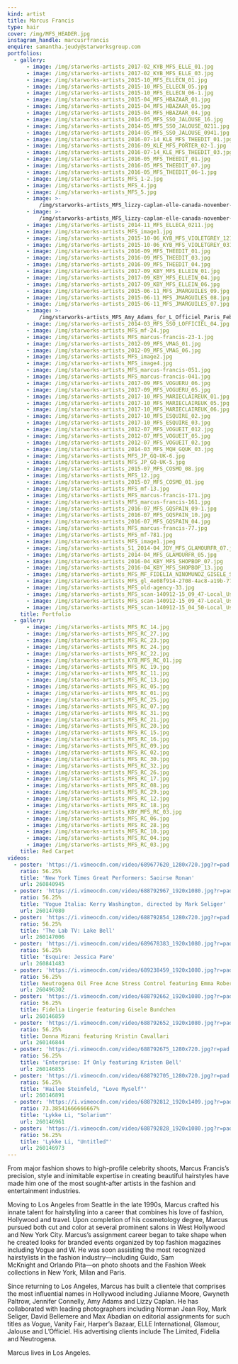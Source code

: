 ```yaml
---
kind: artist
title: Marcus Francis
type: hair
cover: /img/MFS_HEADER.jpg
instagram_handle: marcusrfrancis
enquire: samantha.jeudy@starworksgroup.com
portfolios:
  - gallery:
      - image: /img/starworks-artists_2017-02_KYB_MFS_ELLE_01.jpg
      - image: /img/starworks-artists_2017-02_KYB_MFS_ELLE_03.jpg
      - image: /img/starworks-artists_2015-10_MFS_ELLECN_01.jpg
      - image: /img/starworks-artists_2015-10_MFS_ELLECN_05.jpg
      - image: /img/starworks-artists_2015-10_MFS_ELLECN_06-1.jpg
      - image: /img/starworks-artists_2015-04_MFS_HBAZAAR_01.jpg
      - image: /img/starworks-artists_2015-04_MFS_HBAZAAR_05.jpg
      - image: /img/starworks-artists_2015-04_MFS_HBAZAAR_04.jpg
      - image: /img/starworks-artists_2014-05_MFS_SSO_JALOUSE_16.jpg
      - image: /img/starworks-artists_2014-05_MFS_SSO_JALOUSE_0211.jpg
      - image: /img/starworks-artists_2014-05_MFS_SSO_JALOUSE_0941.jpg
      - image: /img/starworks-artists_2016-07-14_KLE_MFS_THEEDIT_01.jpg
      - image: /img/starworks-artists_2016-09_KLE_MFS_PORTER_02-1.jpg
      - image: /img/starworks-artists_2016-07-14_KLE_MFS_THEEDIT_03.jpg
      - image: /img/starworks-artists_2016-05_MFS_THEEDIT_01.jpg
      - image: /img/starworks-artists_2016-05_MFS_THEEDIT_07.jpg
      - image: /img/starworks-artists_2016-05_MFS_THEEDIT_06-1.jpg
      - image: /img/starworks-artists_MFS_1-2.jpg
      - image: /img/starworks-artists_MFS_4.jpg
      - image: /img/starworks-artists_MFS_5.jpg
      - image: >-
          /img/starworks-artists_MFS_lizzy-caplan-elle-canada-november-2014-01.jpg
      - image: >-
          /img/starworks-artists_MFS_lizzy-caplan-elle-canada-november-2014-021.jpg
      - image: /img/starworks-artists_2014-11_MFS_ELLECA_0211.jpg
      - image: /img/starworks-artists_MFS_image1.jpg
      - image: /img/starworks-artists_2015-10-06_KYB_MFS_VIOLETGREY_121.jpg
      - image: /img/starworks-artists_2015-10-06_KYB_MFS_VIOLETGREY_031.jpg
      - image: /img/starworks-artists_2016-09_MFS_THEEDIT_01.jpg
      - image: /img/starworks-artists_2016-09_MFS_THEEDIT_03.jpg
      - image: /img/starworks-artists_2016-09_MFS_THEEDIT_04.jpg
      - image: /img/starworks-artists_2017-09_KBY_MFS_ELLEIN_01.jpg
      - image: /img/starworks-artists_2017-09_KBY_MFS_ELLEIN_04.jpg
      - image: /img/starworks-artists_2017-09_KBY_MFS_ELLEIN_06.jpg
      - image: /img/starworks-artists_2015-06-11_MFS_JMARGUILES_09.jpg
      - image: /img/starworks-artists_2015-06-11_MFS_JMARGUILES_08.jpg
      - image: /img/starworks-artists_2015-06-11_MFS_JMARGUILES_07.jpg
      - image: >-
          /img/starworks-artists_MFS_Amy_Adams_for_L_Officiel_Paris_February_2014_1.jpg
      - image: /img/starworks-artists_2014-03_MFS_SSO_LOFFICIEL_04.jpg
      - image: /img/starworks-artists_MFS_mf-24.jpg
      - image: /img/starworks-artists_MFS_marcus-francis-23-1.jpg
      - image: /img/starworks-artists_2012-09_MFS_VMAG_01.jpg
      - image: /img/starworks-artists_2012-09_MFS_VMAG_06.jpg
      - image: /img/starworks-artists_MFS_image2.jpg
      - image: /img/starworks-artists_MFS_image4.jpg
      - image: /img/starworks-artists_MFS_marcus-francis-051.jpg
      - image: /img/starworks-artists_MFS_marcus-francis-041.jpg
      - image: /img/starworks-artists_2017-09_MFS_VOGUERU_06.jpg
      - image: /img/starworks-artists_2017-09_MFS_VOGUERU_05.jpg
      - image: /img/starworks-artists_2017-10_MFS_MARIECLAIREUK_01.jpg
      - image: /img/starworks-artists_2017-10_MFS_MARIECLAIREUK_05.jpg
      - image: /img/starworks-artists_2017-10_MFS_MARIECLAIREUK_06.jpg
      - image: /img/starworks-artists_2017-10_MFS_ESQUIRE_02.jpg
      - image: /img/starworks-artists_2017-10_MFS_ESQUIRE_03.jpg
      - image: /img/starworks-artists_2012-07_MFS_VOGUEIT_012.jpg
      - image: /img/starworks-artists_2012-07_MFS_VOGUEIT_05.jpg
      - image: /img/starworks-artists_2012-07_MFS_VOGUEIT_02.jpg
      - image: /img/starworks-artists_2014-03_MFS_MQH_GQUK_03.jpg
      - image: /img/starworks-artists_MFS_JP_GQ-UK-6.jpg
      - image: /img/starworks-artists_MFS_JP_GQ-UK-5.jpg
      - image: /img/starworks-artists_2015-07_MFS_COSMO_08.jpg
      - image: /img/starworks-artists_MFS_12.jpg
      - image: /img/starworks-artists_2015-07_MFS_COSMO_01.jpg
      - image: /img/starworks-artists_MFS_mf-13.jpg
      - image: /img/starworks-artists_MFS_marcus-francis-171.jpg
      - image: /img/starworks-artists_MFS_marcus-francis-161.jpg
      - image: /img/starworks-artists_2016-07_MFS_GQSPAIN_09-1.jpg
      - image: /img/starworks-artists_2016-07_MFS_GQSPAIN_10.jpg
      - image: /img/starworks-artists_2016-07_MFS_GQSPAIN_04.jpg
      - image: /img/starworks-artists_MFS_marcus-francis-77.jpg
      - image: /img/starworks-artists_MFS_mf-781.jpg
      - image: /img/starworks-artists_MFS_image1.jpeg
      - image: /img/starworks-artists_51_2014-04_JDY_MFS_GLAMOURFR_07.jpg
      - image: /img/starworks-artists_2014-04_MFS_GLAMOURFR_05.jpg
      - image: /img/starworks-artists_2016-04_KBY_MFS_SHOPBOP_07.jpg
      - image: /img/starworks-artists_2016-04_KBY_MFS_SHOPBOP_13.jpg
      - image: /img/starworks-artists_MFS_MF_FIDELIA_NINOMUNOZ_GISELE_SUMMER_11.jpg
      - image: /img/starworks-artists_MFS_gl_4e08f914-2708-4ac8-a19b-77430a7a1917.jpg
      - image: /img/starworks-artists_MFS_old-agency-33.jpg
      - image: /img/starworks-artists_MFS_scan-140912-15_09_47-Local_User001.jpg
      - image: /img/starworks-artists_MFS_scan-140912-15_09_47-Local_User001-copy.jpg
      - image: /img/starworks-artists_MFS_scan-140912-15_04_50-Local_User001.jpg
    title: Portfolio
  - gallery:
      - image: /img/starworks-artists_MFS_RC_14.jpg
      - image: /img/starworks-artists_MFS_RC_27.jpg
      - image: /img/starworks-artists_MFS_RC_23.jpg
      - image: /img/starworks-artists_MFS_RC_24.jpg
      - image: /img/starworks-artists_MFS_RC_22.jpg
      - image: /img/starworks-artists_KYB_MFS_RC_01.jpg
      - image: /img/starworks-artists_MFS_RC_19.jpg
      - image: /img/starworks-artists_MFS_RC_11.jpg
      - image: /img/starworks-artists_MFS_RC_13.jpg
      - image: /img/starworks-artists_MFS_RC_05.jpg
      - image: /img/starworks-artists_MFS_RC_01.jpg
      - image: /img/starworks-artists_MFS_RC_25.jpg
      - image: /img/starworks-artists_MFS_RC_07.jpg
      - image: /img/starworks-artists_MFS_RC_31.jpg
      - image: /img/starworks-artists_MFS_RC_21.jpg
      - image: /img/starworks-artists_MFS_RC_20.jpg
      - image: /img/starworks-artists_MFS_RC_15.jpg
      - image: /img/starworks-artists_MFS_RC_16.jpg
      - image: /img/starworks-artists_MFS_RC_09.jpg
      - image: /img/starworks-artists_MFS_RC_02.jpg
      - image: /img/starworks-artists_MFS_RC_30.jpg
      - image: /img/starworks-artists_MFS_RC_32.jpg
      - image: /img/starworks-artists_MFS_RC_26.jpg
      - image: /img/starworks-artists_MFS_RC_17.jpg
      - image: /img/starworks-artists_MFS_RC_08.jpg
      - image: /img/starworks-artists_MFS_RC_29.jpg
      - image: /img/starworks-artists_MFS_RC_12.jpg
      - image: /img/starworks-artists_MFS_RC_18.jpg
      - image: /img/starworks-artists_KBY_MFS_RC_03.jpg
      - image: /img/starworks-artists_MFS_RC_06.jpg
      - image: /img/starworks-artists_MFS_RC_28.jpg
      - image: /img/starworks-artists_MFS_RC_10.jpg
      - image: /img/starworks-artists_MFS_RC_04.jpg
      - image: /img/starworks-artists_MFS_RC_03.jpg
    title: Red Carpet
videos:
  - poster: 'https://i.vimeocdn.com/video/689677620_1280x720.jpg?r=pad'
    ratio: 56.25%
    title: 'New York Times Great Performers: Saoirse Ronan'
    url: 260840945
  - poster: 'https://i.vimeocdn.com/video/688792967_1920x1080.jpg?r=pad'
    ratio: 56.25%
    title: 'Vogue Italia: Kerry Washington, directed by Mark Seliger'
    url: 260147080
  - poster: 'https://i.vimeocdn.com/video/688792854_1280x720.jpg?r=pad'
    ratio: 56.25%
    title: 'The Lab TV: Lake Bell'
    url: 260147006
  - poster: 'https://i.vimeocdn.com/video/689678383_1920x1080.jpg?r=pad'
    ratio: 56.25%
    title: 'Esquire: Jessica Pare'
    url: 260841483
  - poster: 'https://i.vimeocdn.com/video/689238459_1920x1080.jpg?r=pad'
    ratio: 56.25%
    title: Neutrogena Oil Free Acne Stress Control featuring Emma Roberts
    url: 260496302
  - poster: 'https://i.vimeocdn.com/video/688792662_1920x1080.jpg?r=pad'
    ratio: 56.25%
    title: Fidelia Lingerie featuring Gisele Bundchen
    url: 260146859
  - poster: 'https://i.vimeocdn.com/video/688792652_1920x1080.jpg?r=pad'
    ratio: 56.25%
    title: Donna Mizani featuring Kristin Cavallari
    url: 260146844
  - poster: 'https://i.vimeocdn.com/video/688792675_1280x720.jpg?r=pad'
    ratio: 56.25%
    title: 'Enterprise: If Only featuring Kristen Bell'
    url: 260146855
  - poster: 'https://i.vimeocdn.com/video/688792705_1280x720.jpg?r=pad'
    ratio: 56.25%
    title: 'Hailee Steinfeld, "Love Myself"'
    url: 260146891
  - poster: 'https://i.vimeocdn.com/video/688792812_1920x1409.jpg?r=pad'
    ratio: 73.38541666666667%
    title: 'Lykke Li, "Solarium"'
    url: 260146961
  - poster: 'https://i.vimeocdn.com/video/688792828_1920x1080.jpg?r=pad'
    ratio: 56.25%
    title: 'Lykke Li, "Untitled"'
    url: 260146973
---
```

From major fashion shows to high-profile celebrity shoots, Marcus Francis’s precision, style and inimitable expertise in creating beautiful hairstyles have made him one of the most sought-after artists in the fashion and entertainment industries.

Moving to Los Angeles from Seattle in the late 1990s, Marcus crafted his innate talent for hairstyling into a career that combines his love of fashion, Hollywood and travel. Upon completion of his cosmetology degree, Marcus pursued both cut and color at several prominent salons in West Hollywood and New York City. Marcus’s assignment career began to take shape when he created looks for branded events organized by top fashion magazines including Vogue and W. He was soon assisting the most recognized hairstylists in the fashion industry—including Guido, Sam McKnight and Orlando Pita—on photo shoots and the Fashion Week collections in New York, Milan and Paris.

Since returning to Los Angeles, Marcus has built a clientele that comprises the most influential names in Hollywood including Julianne Moore, Gwyneth Paltrow, Jennifer Connelly, Amy Adams and Lizzy Caplan. He has collaborated with leading photographers including Norman Jean Roy, Mark Seliger, David Bellemere and Max Abadian on editorial assignments for such titles as Vogue, Vanity Fair, Harper’s Bazaar, ELLE International, Glamour, Jalouse and L’Officiel. His advertising clients include The Limited, Fidelia and Neutrogena.

Marcus lives in Los Angeles.
